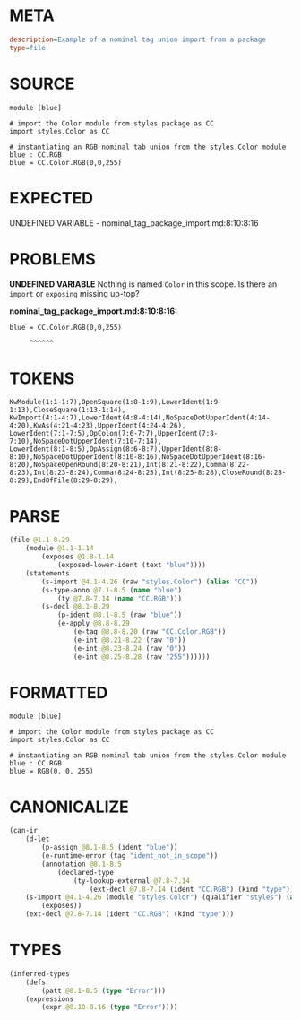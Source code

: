 # META
~~~ini
description=Example of a nominal tag union import from a package
type=file
~~~
# SOURCE
~~~roc
module [blue]

# import the Color module from styles package as CC
import styles.Color as CC

# instantiating an RGB nominal tab union from the styles.Color module
blue : CC.RGB
blue = CC.Color.RGB(0,0,255)
~~~
# EXPECTED
UNDEFINED VARIABLE - nominal_tag_package_import.md:8:10:8:16
# PROBLEMS
**UNDEFINED VARIABLE**
Nothing is named `Color` in this scope.
Is there an `import` or `exposing` missing up-top?

**nominal_tag_package_import.md:8:10:8:16:**
```roc
blue = CC.Color.RGB(0,0,255)
```
         ^^^^^^


# TOKENS
~~~zig
KwModule(1:1-1:7),OpenSquare(1:8-1:9),LowerIdent(1:9-1:13),CloseSquare(1:13-1:14),
KwImport(4:1-4:7),LowerIdent(4:8-4:14),NoSpaceDotUpperIdent(4:14-4:20),KwAs(4:21-4:23),UpperIdent(4:24-4:26),
LowerIdent(7:1-7:5),OpColon(7:6-7:7),UpperIdent(7:8-7:10),NoSpaceDotUpperIdent(7:10-7:14),
LowerIdent(8:1-8:5),OpAssign(8:6-8:7),UpperIdent(8:8-8:10),NoSpaceDotUpperIdent(8:10-8:16),NoSpaceDotUpperIdent(8:16-8:20),NoSpaceOpenRound(8:20-8:21),Int(8:21-8:22),Comma(8:22-8:23),Int(8:23-8:24),Comma(8:24-8:25),Int(8:25-8:28),CloseRound(8:28-8:29),EndOfFile(8:29-8:29),
~~~
# PARSE
~~~clojure
(file @1.1-8.29
	(module @1.1-1.14
		(exposes @1.8-1.14
			(exposed-lower-ident (text "blue"))))
	(statements
		(s-import @4.1-4.26 (raw "styles.Color") (alias "CC"))
		(s-type-anno @7.1-8.5 (name "blue")
			(ty @7.8-7.14 (name "CC.RGB")))
		(s-decl @8.1-8.29
			(p-ident @8.1-8.5 (raw "blue"))
			(e-apply @8.8-8.29
				(e-tag @8.8-8.20 (raw "CC.Color.RGB"))
				(e-int @8.21-8.22 (raw "0"))
				(e-int @8.23-8.24 (raw "0"))
				(e-int @8.25-8.28 (raw "255"))))))
~~~
# FORMATTED
~~~roc
module [blue]

# import the Color module from styles package as CC
import styles.Color as CC

# instantiating an RGB nominal tab union from the styles.Color module
blue : CC.RGB
blue = RGB(0, 0, 255)
~~~
# CANONICALIZE
~~~clojure
(can-ir
	(d-let
		(p-assign @8.1-8.5 (ident "blue"))
		(e-runtime-error (tag "ident_not_in_scope"))
		(annotation @8.1-8.5
			(declared-type
				(ty-lookup-external @7.8-7.14
					(ext-decl @7.8-7.14 (ident "CC.RGB") (kind "type"))))))
	(s-import @4.1-4.26 (module "styles.Color") (qualifier "styles") (alias "CC")
		(exposes))
	(ext-decl @7.8-7.14 (ident "CC.RGB") (kind "type")))
~~~
# TYPES
~~~clojure
(inferred-types
	(defs
		(patt @8.1-8.5 (type "Error")))
	(expressions
		(expr @8.10-8.16 (type "Error"))))
~~~
